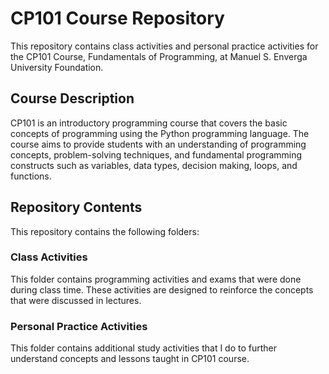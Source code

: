 # CP101 Course Repository 

This repository contains class activities and personal practice activities for the CP101 Course, Fundamentals of Programming, at Manuel S. Enverga University Foundation. 

## Course Description

CP101 is an introductory programming course that covers the basic concepts of programming using the Python programming language. The course aims to provide students with an understanding of programming concepts, problem-solving techniques, and fundamental programming constructs such as variables, data types, decision making, loops, and functions.

## Repository Contents

This repository contains the following folders:

### Class Activities
This folder contains programming activities and exams that were done during class time.
These activities are designed to reinforce the concepts that were discussed in lectures.

### Personal Practice Activities
This folder contains additional study activities that I do to further understand concepts and lessons taught in CP101 course.
